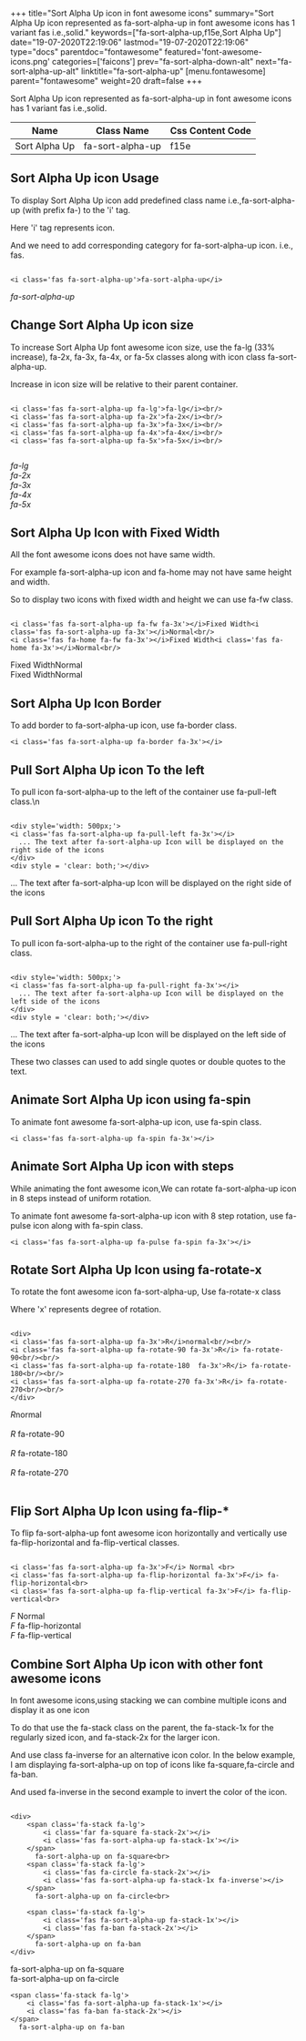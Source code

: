 +++
title="Sort Alpha Up icon in font awesome icons"
summary="Sort Alpha Up icon represented as fa-sort-alpha-up in font awesome icons has 1 variant fas i.e.,solid."
keywords=["fa-sort-alpha-up,f15e,Sort Alpha Up"]
date="19-07-2020T22:19:06"
lastmod="19-07-2020T22:19:06"
type="docs"
parentdoc="fontawesome"
featured='font-awesome-icons.png'
categories=['faicons']
prev="fa-sort-alpha-down-alt"
next="fa-sort-alpha-up-alt"
linktitle="fa-sort-alpha-up"
[menu.fontawesome]
parent="fontawesome"
weight=20
draft=false
+++


Sort Alpha Up icon represented as fa-sort-alpha-up in font awesome icons has 1 variant fas i.e.,solid.

<div class='table-responsive'><table class='table'><thead><tr><th>Name</th><th>Class Name</th><th>Css Content Code</th></tr></thead><tbody><tr><td>Sort Alpha Up</td><td>fa-sort-alpha-up</td><td>f15e</td></tr></tbody></table></div>



## Sort Alpha Up icon Usage

To display Sort Alpha Up icon add predefined class name i.e.,fa-sort-alpha-up (with prefix fa-) to the 'i' tag.

Here 'i' tag represents icon.

And we need to add corresponding category for fa-sort-alpha-up icon. i.e., fas.


```

<i class='fas fa-sort-alpha-up'>fa-sort-alpha-up</i>
```

<i class='fas fa-sort-alpha-up'>fa-sort-alpha-up</i>




## Change Sort Alpha Up icon size
To increase Sort Alpha Up font awesome icon size, use the fa-lg (33% increase), fa-2x, fa-3x, fa-4x, or fa-5x classes along with icon class fa-sort-alpha-up.

Increase in icon size will be relative to their parent container. 

```

<i class='fas fa-sort-alpha-up fa-lg'>fa-lg</i><br/>
<i class='fas fa-sort-alpha-up fa-2x'>fa-2x</i><br/>
<i class='fas fa-sort-alpha-up fa-3x'>fa-3x</i><br/>
<i class='fas fa-sort-alpha-up fa-4x'>fa-4x</i><br/>
<i class='fas fa-sort-alpha-up fa-5x'>fa-5x</i><br/>
            
```

<i class='fas fa-sort-alpha-up fa-lg'>fa-lg</i><br/>
<i class='fas fa-sort-alpha-up fa-2x'>fa-2x</i><br/>
<i class='fas fa-sort-alpha-up fa-3x'>fa-3x</i><br/>
<i class='fas fa-sort-alpha-up fa-4x'>fa-4x</i><br/>
<i class='fas fa-sort-alpha-up fa-5x'>fa-5x</i><br/>
            



## Sort Alpha Up Icon with Fixed Width 

All the font awesome icons does not have same width.

For example fa-sort-alpha-up icon and fa-home may not have same height and width.

So to display two icons with fixed width and height we can use fa-fw class.


```

<i class='fas fa-sort-alpha-up fa-fw fa-3x'></i>Fixed Width<i class='fas fa-sort-alpha-up fa-3x'></i>Normal<br/>
<i class='fas fa-home fa-fw fa-3x'></i>Fixed Width<i class='fas fa-home fa-3x'></i>Normal<br/>
```

<i class='fas fa-sort-alpha-up fa-fw fa-3x'></i>Fixed Width<i class='fas fa-sort-alpha-up fa-3x'></i>Normal<br/>
<i class='fas fa-home fa-fw fa-3x'></i>Fixed Width<i class='fas fa-home fa-3x'></i>Normal<br/>



## Sort Alpha Up Icon Border 

To add border to fa-sort-alpha-up icon, use fa-border class.


```
<i class='fas fa-sort-alpha-up fa-border fa-3x'></i>

```
<i class='fas fa-sort-alpha-up fa-border fa-3x'></i>





## Pull Sort Alpha Up icon To the left

To pull icon fa-sort-alpha-up to the left of the container use fa-pull-left class.\n

```

<div style='width: 500px;'>
<i class='fas fa-sort-alpha-up fa-pull-left fa-3x'></i>
  ... The text after fa-sort-alpha-up Icon will be displayed on the right side of the icons
</div>
<div style = 'clear: both;'></div>
```

<div style='width: 500px;'>
<i class='fas fa-sort-alpha-up fa-pull-left fa-3x'></i>
  ... The text after fa-sort-alpha-up Icon will be displayed on the right side of the icons
</div>
<div style = 'clear: both;'></div>




## Pull Sort Alpha Up icon To the right
To pull icon fa-sort-alpha-up to the right of the container use fa-pull-right class.

```

<div style='width: 500px;'>
<i class='fas fa-sort-alpha-up fa-pull-right fa-3x'></i>
  ... The text after fa-sort-alpha-up Icon will be displayed on the left side of the icons
</div>
<div style = 'clear: both;'></div>
```

<div style='width: 500px;'>
<i class='fas fa-sort-alpha-up fa-pull-right fa-3x'></i>
  ... The text after fa-sort-alpha-up Icon will be displayed on the left side of the icons
</div>
<div style = 'clear: both;'></div>

These two classes can used to add single quotes or double quotes to the text.


## Animate Sort Alpha Up icon using fa-spin
To animate font awesome fa-sort-alpha-up icon, use fa-spin class.

```
<i class='fas fa-sort-alpha-up fa-spin fa-3x'></i>
```
<i class='fas fa-sort-alpha-up fa-spin fa-3x'></i>




## Animate Sort Alpha Up icon with steps
While animating the font awesome icon,We can rotate fa-sort-alpha-up icon in 8 steps instead of uniform rotation.

To animate font awesome fa-sort-alpha-up icon with 8 step rotation, use fa-pulse icon along with fa-spin class.


```
<i class='fas fa-sort-alpha-up fa-pulse fa-spin fa-3x'></i>

```
<i class='fas fa-sort-alpha-up fa-pulse fa-spin fa-3x'></i>





## Rotate Sort Alpha Up Icon using fa-rotate-x
To rotate the font awesome icon fa-sort-alpha-up, Use fa-rotate-x class

Where 'x' represents degree of rotation.


```

<div>
<i class='fas fa-sort-alpha-up fa-3x'>R</i>normal<br/><br/>
<i class='fas fa-sort-alpha-up fa-rotate-90 fa-3x'>R</i> fa-rotate-90<br/><br/> 
<i class='fas fa-sort-alpha-up fa-rotate-180  fa-3x'>R</i> fa-rotate-180<br/><br/> 
<i class='fas fa-sort-alpha-up fa-rotate-270 fa-3x'>R</i> fa-rotate-270<br/><br/>
</div>
```

<div>
<i class='fas fa-sort-alpha-up fa-3x'>R</i>normal<br/><br/>
<i class='fas fa-sort-alpha-up fa-rotate-90 fa-3x'>R</i> fa-rotate-90<br/><br/> 
<i class='fas fa-sort-alpha-up fa-rotate-180  fa-3x'>R</i> fa-rotate-180<br/><br/> 
<i class='fas fa-sort-alpha-up fa-rotate-270 fa-3x'>R</i> fa-rotate-270<br/><br/>
</div>




## Flip Sort Alpha Up Icon using fa-flip-*
To flip fa-sort-alpha-up font awesome icon horizontally and vertically use fa-flip-horizontal and fa-flip-vertical classes. 

```

<i class='fas fa-sort-alpha-up fa-3x'>F</i> Normal <br>
<i class='fas fa-sort-alpha-up fa-flip-horizontal fa-3x'>F</i> fa-flip-horizontal<br>
<i class='fas fa-sort-alpha-up fa-flip-vertical fa-3x'>F</i> fa-flip-vertical<br>
```

<i class='fas fa-sort-alpha-up fa-3x'>F</i> Normal <br>
<i class='fas fa-sort-alpha-up fa-flip-horizontal fa-3x'>F</i> fa-flip-horizontal<br>
<i class='fas fa-sort-alpha-up fa-flip-vertical fa-3x'>F</i> fa-flip-vertical<br>




## Combine Sort Alpha Up icon with other font awesome icons
In font awesome icons,using stacking we can combine multiple icons and display it as one icon 

To do that use the fa-stack class on the parent, the fa-stack-1x for the regularly sized icon, and fa-stack-2x for the larger icon.

And use class fa-inverse for an alternative icon color. 
In the below example, I am displaying fa-sort-alpha-up on top of icons like fa-square,fa-circle and fa-ban.

And used fa-inverse in the second example to invert the color of the icon.

```

<div>
    <span class='fa-stack fa-lg'>
        <i class='far fa-square fa-stack-2x'></i>
        <i class='fas fa-sort-alpha-up fa-stack-1x'></i>
    </span>
      fa-sort-alpha-up on fa-square<br>
    <span class='fa-stack fa-lg'>
        <i class='fas fa-circle fa-stack-2x'></i>
        <i class='fas fa-sort-alpha-up fa-stack-1x fa-inverse'></i>
    </span>
      fa-sort-alpha-up on fa-circle<br>

    <span class='fa-stack fa-lg'>
        <i class='fas fa-sort-alpha-up fa-stack-1x'></i>
        <i class='fas fa-ban fa-stack-2x'></i>
    </span>
      fa-sort-alpha-up on fa-ban
</div>
```

<div>
    <span class='fa-stack fa-lg'>
        <i class='far fa-square fa-stack-2x'></i>
        <i class='fas fa-sort-alpha-up fa-stack-1x'></i>
    </span>
      fa-sort-alpha-up on fa-square<br>
    <span class='fa-stack fa-lg'>
        <i class='fas fa-circle fa-stack-2x'></i>
        <i class='fas fa-sort-alpha-up fa-stack-1x fa-inverse'></i>
    </span>
      fa-sort-alpha-up on fa-circle<br>

    <span class='fa-stack fa-lg'>
        <i class='fas fa-sort-alpha-up fa-stack-1x'></i>
        <i class='fas fa-ban fa-stack-2x'></i>
    </span>
      fa-sort-alpha-up on fa-ban
</div>






